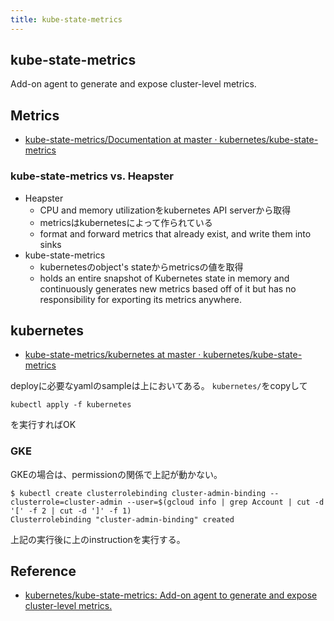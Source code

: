 ```yaml
---
title: kube-state-metrics
---
```


## kube-state-metrics
Add-on agent to generate and expose cluster-level metrics.

## Metrics
* [kube-state-metrics/Documentation at master · kubernetes/kube-state-metrics](https://github.com/kubernetes/kube-state-metrics/tree/master/Documentation)

### kube-state-metrics vs. Heapster
* Heapster
    * CPU and memory utilizationをkubernetes API serverから取得
    * metricsはkubernetesによって作られている
    * format and forward metrics that already exist, and write them into sinks
* kube-state-metrics
    * kubernetesのobject's stateからmetricsの値を取得
    * holds an entire snapshot of Kubernetes state in memory and continuously generates new metrics based off of it but has no responsibility for exporting its metrics anywhere.

## kubernetes
* [kube-state-metrics/kubernetes at master · kubernetes/kube-state-metrics](https://github.com/kubernetes/kube-state-metrics/tree/master/kubernetes)

deployに必要なyamlのsampleは上においてある。
`kubernetes/`をcopyして

```
kubectl apply -f kubernetes
```

を実行すればOK


### GKE
GKEの場合は、permissionの関係で上記が動かない。

```
$ kubectl create clusterrolebinding cluster-admin-binding --clusterrole=cluster-admin --user=$(gcloud info | grep Account | cut -d '[' -f 2 | cut -d ']' -f 1)
Clusterrolebinding "cluster-admin-binding" created
```

上記の実行後に上のinstructionを実行する。

## Reference
* [kubernetes/kube-state-metrics: Add-on agent to generate and expose cluster-level metrics.](https://github.com/kubernetes/kube-state-metrics)
